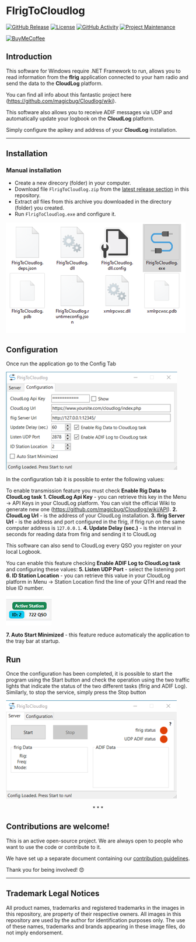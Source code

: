 # FlrigToCloudlog

[![GitHub Release][releases-shield]][releases]
[![License][license-shield]](LICENSE)
[![GitHub Activity][commits-shield]][commits]
[![Project Maintenance][maintenance-shield]][user_profile]

[![BuyMeCoffee][buymecoffeebadge]][buymecoffee]


## Introduction
This software for Windows require .NET Framework to run, allows you to read information from the **flrig** application connected to your ham radio and send the data to the **CloudLog** platform.

You can find all info about this fantastic project here (https://github.com/magicbug/Cloudlog/wiki).

This software also allows you to receive ADIF messages via UDP and automatically update your logbook on the **CloudLog** platform.

Simply configure the apikey and address of your **CloudLog** installation.

---
## Installation
### Manual installation

* Create a new direcory (folder) in your computer.
* Download file `FlrigToCloudlog.zip` from the [latest release section][releases-latest] in this repository.
* Extract _all_ files from this archive you downloaded in the directory (folder) you created.
* Run `FlrigToCloudlog.exe` and configure it.

![Folder](https://raw.githubusercontent.com/emics/FlrigToCloudlog/main/assets/folder.png)

## Configuration

Once run the application go to the Config Tab

![Config Tab](https://raw.githubusercontent.com/emics/FlrigToCloudlog/main/assets/config_tab.png)

In the configuration tab it is possible to enter the following values:

To enable transmission feature you must check **Enable Rig Data to CloudLog task**
**1. CloudLog Api Key** -  you can retrieve this key in the Menu -> API Keys in your CloudLog platform. 
   You can visit the official Wiki to generate new one (https://github.com/magicbug/Cloudlog/wiki/API).
**2. CloudLog Url** - is the address of your CloudLog installation.
**3. flrig Server Url** - is the address and port configured in the flrig, if flrig run on the same computer address is `127.0.0.1`.
**4. Update Delay (sec.)** - is the interval in seconds for reading data from flrig and sending it to CloudLog
   
This software can also send to CloudLog every QSO you register on your local Logbook. 

You can enable this feature checking **Enable ADIF Log to CloudLog task** and configuring these values:
**5. Listen UDP Port** - select the listening port
**6. ID Station Location** - you can retrieve this value in your CloudLog platform in Menu -> Station Location find the line of your QTH and read the blue ID number.

![Station Location](https://raw.githubusercontent.com/emics/FlrigToCloudlog/main/assets/station_location.png)

**7. Auto Start Minimized** - this feature reduce automaticaly the application to the tray bar at startup. 

## Run
Once the configuration has been completed, it is possible to start the program using the Start button and check the operation using the two traffic lights that indicate the status of the two different tasks (flrig and ADIF Log).
Similarly, to stop the service, simply press the Stop button

![Server Tab](https://raw.githubusercontent.com/emics/FlrigToCloudlog/main/assets/server_tab.png)


<p align="center">* * *</p>

## Contributions are welcome!

This is an active open-source project. We are always open to people who want to use the code or contribute to it.

We have set up a separate document containing our [contribution guidelines][contribution].

Thank you for being involved! :heart_eyes:

---

## Trademark Legal Notices

All product names, trademarks and registered trademarks in the images in this repository, are property of their respective owners.
All images in this repository are used by the author for identification purposes only.
The use of these names, trademarks and brands appearing in these image files, do not imply endorsement.

[commits-shield]: https://img.shields.io/github/last-commit/emics/FlrigToCloudlog?color=pink&style=for-the-badge
[commits]: https://github.com/emics/FlrigToCloudlog/commits/dev
[releases-shield]: https://img.shields.io/github/release/emics/FlrigToCloudlog.svg?style=for-the-badge
[releases]: https://github.com/emics/FlrigToCloudlog/releases
[releases-latest]: https://github.com/emics/FlrigToCloudlog/releases/latest
[user_profile]: https://github.com/emics
[license-shield]: https://img.shields.io/github/license/emics/FlrigToCloudlog.svg?color=yellow&style=for-the-badge
[maintenance-shield]: https://img.shields.io/badge/maintainer-%40emics-orange.svg?style=for-the-badge
[contribution]: https://github.com/emics/FlrigToCloudlog/blob/main/CONTRIBUTING.md


<!--- External Link -->
[hamqsl]: http://www.hamqsl.com/
[kc2g]: https://prop.kc2g.com/

[buymecoffee]: https://www.buymeacoffee.com/emics
[buymecoffeebadge]: https://img.buymeacoffee.com/button-api/?text=Buy%20me%20a%20coffee&emoji=&slug=emics&button_colour=FFDD00&font_colour=000000&font_family=Cookie&outline_colour=000000&coffee_colour=ffffff